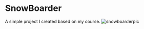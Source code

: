 # SnowBoarder
A simple project I created based on my course.
![snowboarderpic](https://user-images.githubusercontent.com/67229017/220619620-e3e9a8cb-d7b8-4dfa-925c-386e6323bff7.png)
